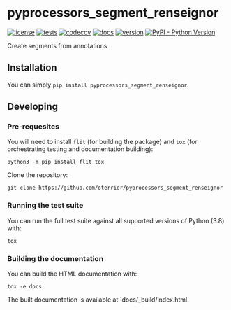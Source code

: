 # pyprocessors_segment_renseignor

[![license](https://img.shields.io/github/license/oterrier/pyprocessors_segment_renseignor)](https://github.com/oterrier/pyprocessors_segment_renseignor/blob/master/LICENSE)
[![tests](https://github.com/oterrier/pyprocessors_segment_renseignor/workflows/tests/badge.svg)](https://github.com/oterrier/pyprocessors_segment_renseignor/actions?query=workflow%3Atests)
[![codecov](https://img.shields.io/codecov/c/github/oterrier/pyprocessors_segment_renseignor)](https://codecov.io/gh/oterrier/pyprocessors_segment_renseignor)
[![docs](https://img.shields.io/readthedocs/pyprocessors_segment_renseignor)](https://pyprocessors_segment_renseignor.readthedocs.io)
[![version](https://img.shields.io/pypi/v/pyprocessors_segment_renseignor)](https://pypi.org/project/pyprocessors_segment_renseignor/)
[![PyPI - Python Version](https://img.shields.io/pypi/pyversions/pyprocessors_segment_renseignor)](https://pypi.org/project/pyprocessors_segment_renseignor/)

Create segments from annotations

## Installation

You can simply `pip install pyprocessors_segment_renseignor`.

## Developing

### Pre-requesites

You will need to install `flit` (for building the package) and `tox` (for orchestrating testing and documentation building):

```
python3 -m pip install flit tox
```

Clone the repository:

```
git clone https://github.com/oterrier/pyprocessors_segment_renseignor
```

### Running the test suite

You can run the full test suite against all supported versions of Python (3.8) with:

```
tox
```

### Building the documentation

You can build the HTML documentation with:

```
tox -e docs
```

The built documentation is available at `docs/_build/index.html.
